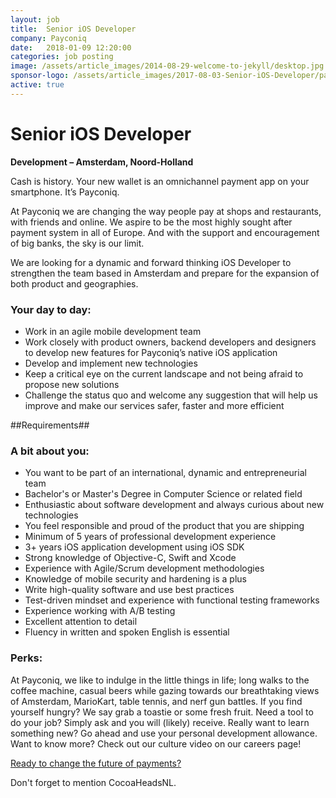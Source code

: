 ```yaml
---
layout: job
title:  Senior iOS Developer
company: Payconiq
date:   2018-01-09 12:20:00
categories: job posting
image: /assets/article_images/2014-08-29-welcome-to-jekyll/desktop.jpg
sponsor-logo: /assets/article_images/2017-08-03-Senior-iOS-Developer/payconiq.png
active: true
---
```


# Senior iOS Developer

**Development – Amsterdam, Noord-Holland**

Cash is history. Your new wallet is an omnichannel payment app on your smartphone. It’s Payconiq.

At Payconiq we are changing the way people pay at shops and restaurants, with friends and online. We aspire to be the most highly sought after payment system in all of Europe. And with the support and encouragement of big banks, the sky is our limit.

We are looking for a dynamic and forward thinking iOS Developer to strengthen the team based in Amsterdam and prepare for the expansion of both product and geographies.

### Your day to day:

- Work in an agile mobile development team
- Work closely with product owners, backend developers and designers to develop new features for Payconiq’s native iOS application
- Develop and implement new technologies
- Keep a critical eye on the current landscape and not being afraid to propose new solutions
- Challenge the status quo and welcome any suggestion that will help us improve and make our services safer, faster and more efficient

##Requirements##
### A bit about you:

- You want to be part of an international, dynamic and entrepreneurial team
- Bachelor's or Master's Degree in Computer Science or related field
- Enthusiastic about software development and always curious about new technologies
- You feel responsible and proud of the product that you are shipping
- Minimum of 5 years of professional development experience
- 3+ years iOS application development using iOS SDK
- Strong knowledge of Objective-C, Swift and Xcode
- Experience with Agile/Scrum development methodologies
- Knowledge of mobile security and hardening is a plus
- Write high-quality software and use best practices
- Test-driven mindset and experience with functional testing frameworks
- Experience working with A/B testing
- Excellent attention to detail
- Fluency in written and spoken English is essential

### Perks:

At Payconiq, we like to indulge in the little things in life; long walks to the coffee machine, casual beers while gazing towards our breathtaking views of Amsterdam, MarioKart, table tennis, and nerf gun battles. 
If you find yourself hungry? We say grab a toastie or some fresh fruit.
Need a tool to do your job? Simply ask and you will (likely) receive. 
Really want to learn something new? Go ahead and use your personal development allowance.
Want to know more? Check out our culture video on our careers page! 

[Ready to change the future of payments?](https://payconiq.bamboohr.co.uk/jobs/view.php?id=15)

Don't forget to mention CocoaHeadsNL.

